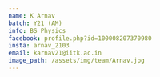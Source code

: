 ```yaml
---
name: K Arnav
batch: Y21 (AM)
info: BS Physics
facebook: profile.php?id=100008207370980
insta: arnav_2103
email: karnav21@iitk.ac.in
image_path: /assets/img/team/Arnav.jpg
---
```

